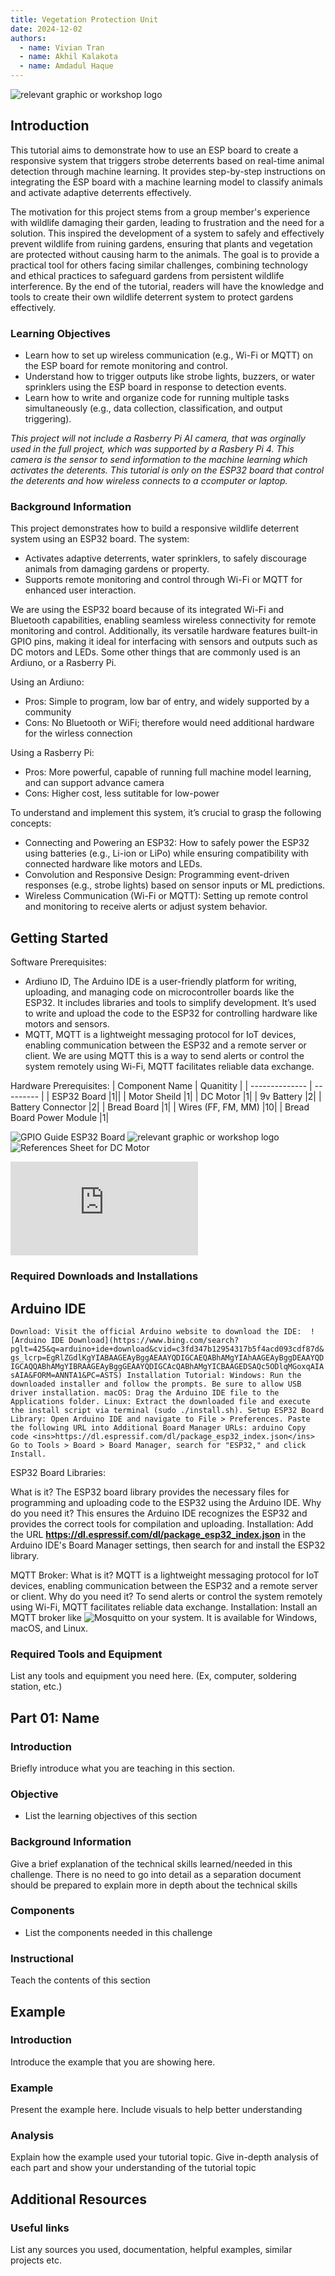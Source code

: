 ```yaml
---
title: Vegetation Protection Unit
date: 2024-12-02
authors:
  - name: Vivian Tran
  - name: Akhil Kalakota
  - name: Amdadul Haque
---
```


![relevant graphic or workshop logo](https://upload.wikimedia.org/wikipedia/commons/thumb/f/f7/Squirrel%2C_Manyara_National_Park%2C_Tanzania_%282010%29.jpg/330px-Squirrel%2C_Manyara_National_Park%2C_Tanzania_%282010%29.jpg)


## Introduction
This tutorial aims to demonstrate how to use an ESP board to create a responsive system that triggers strobe deterrents based on real-time animal detection through machine learning. It provides step-by-step instructions on integrating the ESP board with a machine learning model to classify animals and activate adaptive deterrents effectively. 

The motivation for this project stems from a group member's experience with wildlife damaging their garden, leading to frustration and the need for a solution. This inspired the development of a system to safely and effectively prevent wildlife from ruining gardens, ensuring that plants and vegetation are protected without causing harm to the animals. The goal is to provide a practical tool for others facing similar challenges, combining technology and ethical practices to safeguard gardens from persistent wildlife interference. By the end of the tutorial, readers will have the knowledge and tools to create their own wildlife deterrent system to protect gardens effectively.


### Learning Objectives

- Learn how to set up wireless communication (e.g., Wi-Fi or MQTT) on the ESP board for remote monitoring and control.
- Understand how to trigger outputs like strobe lights, buzzers, or water sprinklers using the ESP board in response to detection events.
- Learn how to write and organize code for running multiple tasks simultaneously (e.g., data collection, classification, and output triggering).

*This project will not include a Rasberry Pi AI camera, that was orginally used in the full project, which was supported by a Rasbery Pi 4. This camera is the sensor to send information to the machine learning which activates the deterents. This tutorial is only on the ESP32 board that control the deterents and how wireless connects to a ccomputer or laptop.*

### Background Information

This project demonstrates how to build a responsive wildlife deterrent system using an ESP32 board. The system:
 - Activates adaptive deterrents,  water sprinklers, to safely discourage animals from damaging gardens or property.
 - Supports remote monitoring and control through Wi-Fi or MQTT for enhanced user interaction.

We are using the ESP32 board because of its integrated Wi-Fi and Bluetooth capabilities, enabling seamless wireless connectivity for remote monitoring and control. Additionally, its versatile hardware features built-in GPIO pins, making it ideal for interfacing with sensors and outputs such as DC motors and LEDs. 
Some other things that are commonly used is an Ardiuno, or a Rasberry Pi. 

Using an Ardiuno:
 - Pros: Simple to program, low bar of entry, and widely supported by a community
 - Cons: No Bluetooth or WiFi; therefore would need additional hardware for the wirless connection
   
Using a Rasberry Pi:
 - Pros: More powerful, capable of running full machine model learning, and can support advance camera
 - Cons: Higher cost, less sutitable for low-power

To understand and implement this system, it’s crucial to grasp the following concepts:
 - Connecting and Powering an ESP32: How to safely power the ESP32 using batteries (e.g., Li-ion or LiPo) while ensuring compatibility with connected hardware like motors and LEDs.
 - Convolution and Responsive Design: Programming event-driven responses (e.g., strobe lights) based on sensor inputs or ML predictions.
 - Wireless Communication (Wi-Fi or MQTT): Setting up remote control and monitoring to receive alerts or adjust system behavior.

## Getting Started
Software Prerequisites:
- Ardiuno ID, The Arduino IDE is a user-friendly platform for writing, uploading, and managing code on microcontroller boards like the ESP32. It includes libraries and tools to simplify development. It’s used to write and upload the code to the ESP32 for controlling hardware like motors and sensors.
- MQTT, MQTT is a lightweight messaging protocol for IoT devices, enabling communication between the ESP32 and a remote server or client. We are using MQTT this is a way to send alerts or control the system remotely using Wi-Fi, MQTT facilitates reliable data exchange.

Hardware Prerequisites:
| Component Name | Quanitity | 
| -------------- | --------- | 
|  ESP32 Board |1||
|  Motor Sheild |1| 
|  DC Motor |1| 
|  9v Battery  |2| 
|  Battery Connector  |2| 
|  Bread Board  |1| 
|  Wires (FF, FM, MM)  |10| 
|  Bread Board Power Module  |1| 


![GPIO Guide ESP32 Board](https://www.electronicwings.com/storage/PlatformSection/TopicContent/424/icon/ESP32%20GPIO%20Banner%20Image.jpg)
![relevant graphic or workshop logo](https://ece-196.github.io/docs/assignments/spinning-and-blinking/arduino/images/motion-pinout.png)
![References Sheet for DC Motor](https://www.baldor.com/mvc/DownloadCenter/Files/9AKK107331)

![References Guide for Bread Board Power Module](https://handsontec.com/dataspecs/mb102-ps.pdf)

### Required Downloads and Installations
Arduino IDE
----
`Download:
Visit the official Arduino website to download the IDE: 
![Arduino IDE Download](https://www.bing.com/search?pglt=425&q=arduino+ide+download&cvid=c3fd347b12954317b5f4acd093cdf87d&gs_lcrp=EgRlZGdlKgYIABAAGEAyBggAEAAYQDIGCAEQABhAMgYIAhAAGEAyBggDEAAYQDIGCAQQABhAMgYIBRAAGEAyBggGEAAYQDIGCAcQABhAMgYICBAAGEDSAQc5ODlqMGoxqAIAsAIA&FORM=ANNTA1&PC=ASTS)
Installation Tutorial:
Windows: Run the downloaded installer and follow the prompts. Be sure to allow USB driver installation.
macOS: Drag the Arduino IDE file to the Applications folder.
Linux: Extract the downloaded file and execute the install script via terminal (sudo ./install.sh).
Setup ESP32 Board Library:
Open Arduino IDE and navigate to File > Preferences.
Paste the following URL into Additional Board Manager URLs:
arduino
Copy code
<ins>https://dl.espressif.com/dl/package_esp32_index.json</ins>
Go to Tools > Board > Board Manager, search for "ESP32," and click Install.`

ESP32 Board Libraries:

What is it?
The ESP32 board library provides the necessary files for programming and uploading code to the ESP32 using the Arduino IDE.
Why do you need it?
This ensures the Arduino IDE recognizes the ESP32 and provides the correct tools for compilation and uploading.
Installation: Add the URL **https://dl.espressif.com/dl/package_esp32_index.json** in the Arduino IDE's Board Manager settings, then search for and install the ESP32 library.

MQTT Broker:
What is it?
MQTT is a lightweight messaging protocol for IoT devices, enabling communication between the ESP32 and a remote server or client.
Why do you need it?
To send alerts or control the system remotely using Wi-Fi, MQTT facilitates reliable data exchange.
Installation: Install an MQTT broker like 
![Mosquitto](https://mosquitto.org/)
 on your system. It is available for Windows, macOS, and Linux.




### Required Tools and Equipment

List any tools and equipment you need here.
(Ex, computer, soldering station, etc.)

## Part 01: Name

### Introduction

Briefly introduce what  you are teaching in this section.

### Objective

- List the learning objectives of this section

### Background Information

Give a brief explanation of the technical skills learned/needed
in this challenge. There is no need to go into detail as a
separation document should be prepared to explain more in depth
about the technical skills

### Components

- List the components needed in this challenge

### Instructional

Teach the contents of this section

## Example

### Introduction

Introduce the example that you are showing here.

### Example

Present the example here. Include visuals to help better understanding

### Analysis

Explain how the example used your tutorial topic. Give in-depth analysis of each part and show your understanding of the tutorial topic

## Additional Resources

### Useful links

List any sources you used, documentation, helpful examples, similar projects etc.
